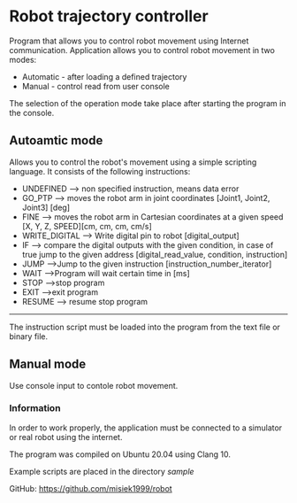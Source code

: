 # Robot trajectory controller 

Program that allows you to control robot movement using Internet communication. Application allows you to control robot movement in two modes:
 - Automatic - after loading a defined trajectory
 - Manual - control read from user console


The selection of the operation mode take place after starting the program in the console.
## Autoamtic mode 
Allows you to control the robot's movement using a simple scripting language. It consists of the following instructions:
 *  UNDEFINED     --> non specified instruction, means data error
 *  GO_PTP        --> moves the robot arm in joint coordinates [Joint1, Joint2, Joint3] [deg]
 *  FINE          --> moves the robot arm in Cartesian coordinates at a given speed    [X, Y, Z, SPEED][cm, cm, cm, cm/s]
 *  WRITE_DIGITAL --> Write digital pin to robot [digital_output]
 *  IF     --> compare the digital outputs with the given condition, in case of true jump to the given address [digital_read_value, condition, instruction]
 *  JUMP          -->Jump to the given instruction [instruction_number_iterator]
 *  WAIT          -->Program will wait certain time in [ms]
 *  STOP          -->stop program
 *  EXIT          -->exit program
 *  RESUME        --> resume stop program
---
The instruction script must be loaded into the program from the text file or binary file. 

## Manual mode 
Use console input to contole robot movement. 

### Information 
In order to work properly, the application must be connected to a simulator or real robot using the internet.

The program was compiled on Ubuntu 20.04 using Clang 10. 

Example scripts are placed in the directory *sample*

GitHub: https://github.com/misiek1999/robot
